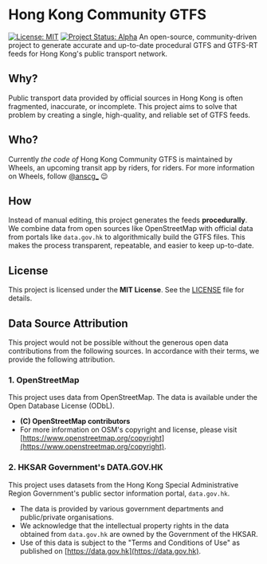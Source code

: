 # Hong Kong Community GTFS
[![License: MIT](https://img.shields.io/badge/License-MIT-yellow.svg)](https://opensource.org/licenses/MIT)
[![Project Status: Alpha](https://img.shields.io/badge/status-alpha-orange.svg)](#)
An open-source, community-driven project to generate accurate and up-to-date procedural GTFS and GTFS-RT feeds for Hong Kong's public transport network.

## Why?
Public transport data provided by official sources in Hong Kong is often fragmented, inaccurate, or incomplete. This project aims to solve that problem by creating a single, high-quality, and reliable set of GTFS feeds.

## Who?
Currently *the code of* Hong Kong Community GTFS is maintained by Wheels, an upcoming transit app by riders, for riders. For more information on Wheels, follow [@anscg_](threads.com/anscg_) 😉

## How
Instead of manual editing, this project generates the feeds **procedurally**. We combine data from open sources like OpenStreetMap with official data from portals like `data.gov.hk` to algorithmically build the GTFS files. This makes the process transparent, repeatable, and easier to keep up-to-date.

## License
This project is licensed under the **MIT License**. See the [LICENSE](LICENSE) file for details.


## Data Source Attribution

This project would not be possible without the generous open data contributions from the following sources. In accordance with their terms, we provide the following attribution.

### 1. OpenStreetMap

This project uses data from OpenStreetMap. The data is available under the Open Database License (ODbL).

*   **(C) OpenStreetMap contributors**
*   For more information on OSM's copyright and license, please visit [https://www.openstreetmap.org/copyright](https://www.openstreetmap.org/copyright).

### 2. HKSAR Government's DATA.GOV.HK

This project uses datasets from the Hong Kong Special Administrative Region Government's public sector information portal, `data.gov.hk`.

*   The data is provided by various government departments and public/private organisations.
*   We acknowledge that the intellectual property rights in the data obtained from `data.gov.hk` are owned by the Government of the HKSAR.
*   Use of this data is subject to the "Terms and Conditions of Use" as published on [https://data.gov.hk](https://data.gov.hk).
